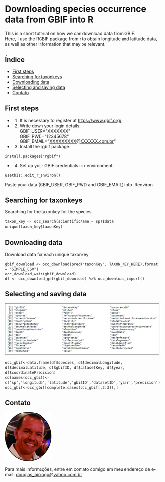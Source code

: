 # Downloading species occurrence data from GBIF into R

This is a short tutorial on how we can download data from GBIF.  
Here, I use the RGBIF package from r to obtain longitude and latitude data, as well as other information that may be relevant.

## Índice
- [First steps](#first-steps)
- [Searching for taxonkeys](#searching-for-taxonkeys)
- [Downloading data](#downloading-data)
- [Selecting and saving data](#selecting-and-saving-data)
- [Contato](#contato)

## First steps
- 1) It is necessary to register at https://www.gbif.org/.

- 2) Write down your login details:  
      GBIF_USER="XXXXXXX"  
      GBIF_PWD="12345678"  
      GBIF_EMAIL="XXXXXXXXX@XXXXXX.com.br"

- 3) Install the rgbif package.

```
install.packages("rgbif")
```

- 4) Set up your GBIF credentials in r environment:
 ```
usethis::edit_r_environ()
```
Paste your data (GBIF_USER, GBIF_PWD and GBIF_EMAIL) into .Renviron

     
## Searching for taxonkeys
Searching for the taxonkey for the species
```python
taxon_key <- occ_search(scientificName = sp)$data
unique(taxon_key$taxonKey)
```

## Downloading data
Download data for each unique taxonkey
```
gbif_download <- occ_download(pred("taxonKey", TAXON_KEY_HERE),format = "SIMPLE_CSV")
occ_download_wait(gbif_download)
df <- occ_download_get(gbif_download) %>% occ_download_import()
```

## Selecting and saving data


<img src="dados_gbif.jpg" width="1500">  

```
occ_gbif<-data.frame(df$species, df$decimalLongitude, df$decimalLatitude, df$gbifID, df$datasetKey, df$year, df$coordinatePrecision)  
colnames(occ_gbif)<-c('sp','longitude','latitude','gbifID','datasetID','year','precision')  
occ_gbif<-occ_gbif[complete.cases(occ_gbif[,2:3]),] 
```


## Contato
<img src="curriculum4.jpg" width="150">

Para mais informações, entre em contato comigo em meu endereço de e-mail: douglas_biologo@yahoo.com.br
